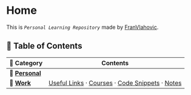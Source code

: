 # Home

This is _`Personal Learning Repository`_ made by [FranVlahovic](https://github.com/FranVlahovic).

## 📂 Table of Contents

| 📁 Category           | Contents                                                                                                                           |
| --------------------- | ---------------------------------------------------------------------------------------------------------------------------------- |
| 👤 [**Personal**]()   |                                                                                                                                    |
| 💼 [**Work**](/work/) | [Useful Links](work/useful-links.md) · [Courses](work/courses.md) · [Code Snippets](work/code-snippets.md) · [Notes](/work/notes/) |
